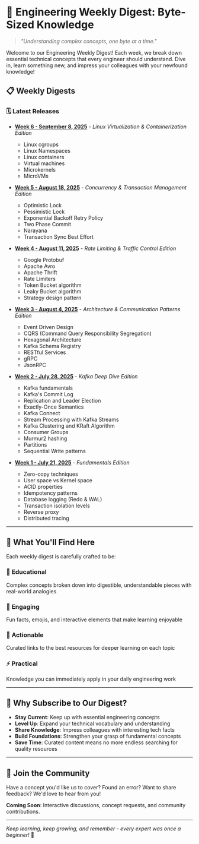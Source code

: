 # 🚀 Engineering Weekly Digest: Byte-Sized Knowledge

> *"Understanding complex concepts, one byte at a time."*

Welcome to our Engineering Weekly Digest! Each week, we break down essential technical concepts that every engineer should understand. Dive in, learn something new, and impress your colleagues with your newfound knowledge!

## 📋 Weekly Digests

### 🗓️ Latest Releases
- **[Week 6 - September 8, 2025](WEEK_6_8_Sep_2025.md)** - *Linux Virtualization & Containerization Edition*
  - Linux cgroups
  - Linux Namespaces
  - Linux containers
  - Virtual machines
  - Microkernels
  - MicroVMs

- **[Week 5 - August 18, 2025](WEEK_5_18_Aug_2025.md)** - *Concurrency & Transaction Management Edition*
  - Optimistic Lock
  - Pessimistic Lock
  - Exponential Backoff Retry Policy
  - Two Phase Commit
  - Narayana
  - Transaction Sync Best Effort

- **[Week 4 - August 11, 2025](WEEK_4_11_Aug_2025.md)** - *Rate Limiting & Traffic Control Edition*
  - Google Protobuf
  - Apache Avro
  - Apache Thrift
  - Rate Limiters
  - Token Bucket algorithm
  - Leaky Bucket algorithm
  - Strategy design pattern

- **[Week 3 - August 4, 2025](WEEK_3_4_Aug_2025.md)** - *Architecture & Communication Patterns Edition*
  - Event Driven Design
  - CQRS (Command Query Responsibility Segregation)
  - Hexagonal Architecture
  - Kafka Schema Registry
  - RESTful Services
  - gRPC
  - JsonRPC

- **[Week 2 - July 28, 2025](WEEK_2_28_Jul_2025.md)** - *Kafka Deep Dive Edition*
  - Kafka fundamentals
  - Kafka's Commit Log
  - Replication and Leader Election
  - Exactly-Once Semantics
  - Kafka Connect
  - Stream Processing with Kafka Streams
  - Kafka Clustering and KRaft Algorithm
  - Consumer Groups
  - Murmur2 hashing
  - Partitions
  - Sequential Write patterns

- **[Week 1 - July 21, 2025](WEEK_1_21_jul_2025.md)** - *Fundamentals Edition*
  - Zero-copy techniques
  - User space vs Kernel space
  - ACID properties
  - Idempotency patterns
  - Database logging (Redo & WAL)
  - Transaction isolation levels
  - Reverse proxy
  - Distributed tracing

---

## 🎯 What You'll Find Here

Each weekly digest is carefully crafted to be:

### 🧠 **Educational**
Complex concepts broken down into digestible, understandable pieces with real-world analogies

### 🎉 **Engaging**
Fun facts, emojis, and interactive elements that make learning enjoyable

### 🔗 **Actionable**
Curated links to the best resources for deeper learning on each topic

### ⚡ **Practical**
Knowledge you can immediately apply in your daily engineering work

---

## 🚀 Why Subscribe to Our Digest?

- **Stay Current**: Keep up with essential engineering concepts
- **Level Up**: Expand your technical vocabulary and understanding
- **Share Knowledge**: Impress colleagues with interesting tech facts
- **Build Foundations**: Strengthen your grasp of fundamental concepts
- **Save Time**: Curated content means no more endless searching for quality resources

---

## 💬 Join the Community

Have a concept you'd like us to cover? Found an error? Want to share feedback? We'd love to hear from you!

**Coming Soon**: Interactive discussions, concept requests, and community contributions.

---

*Keep learning, keep growing, and remember - every expert was once a beginner!* 🌟
